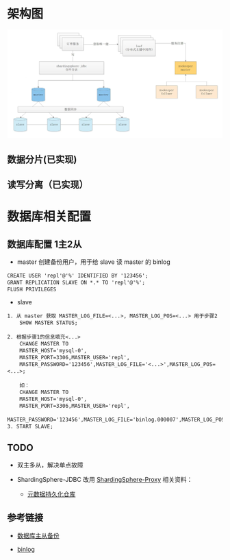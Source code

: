 # 架构图
![](doc/docker/img/分库分表、读写分离.jpg)

## 数据分片(已实现)
    
## 读写分离（已实现）

# 数据库相关配置

## 数据库配置 1主2从
- master 创建备份用户，用于给 slave 读 master 的 binlog
```mysql
CREATE USER 'repl'@'%' IDENTIFIED BY '123456';
GRANT REPLICATION SLAVE ON *.* TO 'repl'@'%';
FLUSH PRIVILEGES
```

- slave  
``` 
1. 从 master 获取 MASTER_LOG_FILE=<...>, MASTER_LOG_POS=<...> 用于步骤2
    SHOW MASTER STATUS;

2. 根据步骤1的信息填充<...>
    CHANGE MASTER TO 
    MASTER_HOST='mysql-0',
    MASTER_PORT=3306,MASTER_USER='repl',
    MASTER_PASSWORD='123456',MASTER_LOG_FILE='<...>',MASTER_LOG_POS=<...>;
    
    如：
    CHANGE MASTER TO 
    MASTER_HOST='mysql-0',
    MASTER_PORT=3306,MASTER_USER='repl',
    MASTER_PASSWORD='123456',MASTER_LOG_FILE='binlog.000007',MASTER_LOG_POS=156;
3. START SLAVE;
```

## TODO
- 双主多从，解决单点故障
  
- ShardingSphere-JDBC 改用 [ShardingSphere-Proxy](https://shardingsphere.apache.org/document/current/cn/user-manual/shardingsphere-proxy/)
  相关资料：
    - [元数据持久化仓库](https://shardingsphere.apache.org/document/current/cn/user-manual/shardingsphere-jdbc/builtin-algorithm/metadata-repository/#zookeeper-持久化) 

## 参考链接

- [数据库主从备份](https://blog.csdn.net/u013068184/article/details/107691389#:~:text=%E6%95%B0%E6%8D%AE%E5%BA%93%E4%B8%BB%E4%BB%8E%E5%A4%8D%E5%88%B6%EF%BC%8C%E5%B0%B1%E6%98%AF,%E5%89%8D%E6%8F%90%EF%BC%9A%E6%95%B0%E6%8D%AE%E5%BA%93%E7%89%88%E6%9C%AC%E9%9C%80%E8%A6%81%E4%B8%80%E8%87%B4%EF%BC%81)

- [binlog](https://dev.mysql.com/doc/refman/8.0/en/binary-log-setting.html)
